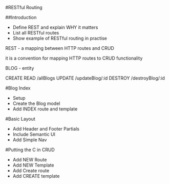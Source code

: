 #RESTful Routing

##Introduction
* Define REST and explain WHY it matters
* List all RESTful routes
* Show example of RESTful routing in practise

REST - a mapping between HTTP routes and CRUD

it is a convention for mapping HTTP routes to CRUD
functionality

BLOG - entity

CREATE
READ    /allBlogs
UPDATE	/updateBlog/:id
DESTROY /destroyBlog/:id

#Blog Index
* Setup
* Create the Blog model
* Add INDEX route and template

#Basic Layout
* Add Header and Footer Partials
* Include Semantic UI
* Add Simple Nav

#Putting the C in CRUD
* Add NEW Route
* Add NEW Template
* Add Create route
* Add CREATE template
